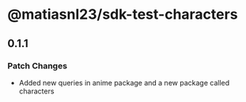 # @matiasnl23/sdk-test-characters

## 0.1.1

### Patch Changes

- Added new queries in anime package and a new package called characters
